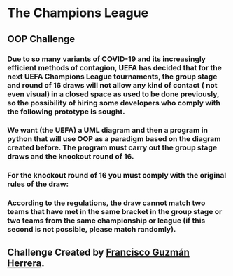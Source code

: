 # The Champions League
## OOP Challenge


### Due to so many variants of COVID-19 and its increasingly efficient methods of contagion, UEFA has decided that for the next UEFA Champions League tournaments, the group stage and round of 16 draws will not allow any kind of contact ( not even visual) in a closed space as used to be done previously, so the possibility of hiring some developers who comply with the following prototype is sought.

### We want (the UEFA) a UML diagram and then a program in python that will use OOP as a paradigm based on the diagram created before. The program must carry out the group stage draws and the knockout round of 16.

### For the knockout round of 16 you must comply with the original rules of the draw:

### According to the regulations, the draw cannot match two teams that have met in the same bracket in the group stage or two teams from the same championship or league (if this second is not possible, please match randomly).

## Challenge Created by [Francisco Guzmán Herrera](https://github.com/I7RANK).
